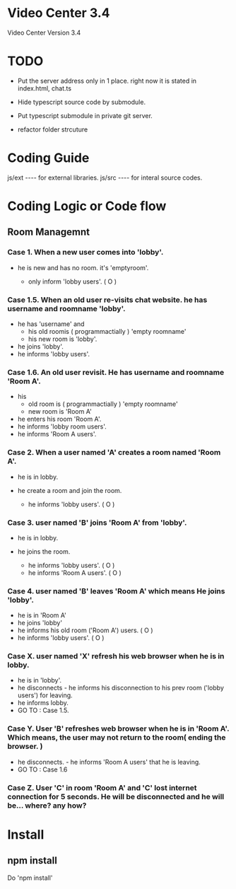 # Video Center 3.4


Video Center Version 3.4


# TODO

* Put the server address only in 1 place. right now it is stated in index.html, chat.ts

* Hide typescript source code by submodule.

* Put typescript submodule in private git server.

* refactor folder strcuture


# Coding Guide

js/ext  ---- for external libraries.
js/src  ---- for interal source codes.


# Coding Logic or Code flow

## Room Managemnt

### Case 1. When a new user comes into 'lobby'.

* he is new and has no room. it's 'emptyroom'.

    * only inform 'lobby users'. ( O )

### Case 1.5. When an old user re-visits chat website. he has username and roomname 'lobby'.

* he has 'username' and
    * his old roomis ( programmactially ) 'empty roomname'
    * his new room is 'lobby'.
* he joins 'lobby'.
* he informs 'lobby users'.


### Case 1.6. An old user revisit. He has username and roomname 'Room A'.

* his
    * old room is ( programmactially ) 'empty roomname'
    * new room is 'Room A'
* he enters his room 'Room A'.
* he informs 'lobby room users'.
* he informs 'Room A users'.


### Case 2. When a user named 'A' creates a room named 'Room A'.

* he is in lobby.
* he create a room and join the room.

    * he informs 'lobby users'. ( O )

### Case 3. user named 'B' joins 'Room A' from 'lobby'.

* he is in lobby.
* he joins the room.

    * he informs 'lobby users'. ( O )
    * he informs 'Room A users'. ( O )


### Case 4. user named 'B' leaves 'Room A' which means He joins 'lobby'.

* he is in 'Room A'
* he joins 'lobby'
* he informs his old room ('Room A') users. ( O )
* he informs 'lobby users'. ( O )


### Case X. user named 'X' refresh his web browser when he is in lobby.

* he is in 'lobby'.
* he disconnects - he informs his disconnection to his prev room ('lobby users') for leaving.
* he informs lobby.
* GO TO : Case 1.5.



### Case Y. User 'B' refreshes web browser when he is in 'Room A'. Which means, the user may not return to the room( ending the browser. )
* he disconnects. - he informs 'Room A users' that he is leaving.
* GO TO : Case 1.6





### Case Z. User 'C' in room 'Room A' and 'C' lost internet connection for 5 seconds. He will be disconnected and he will be... where? any how?



# Install

## npm install

Do 'npm install'


